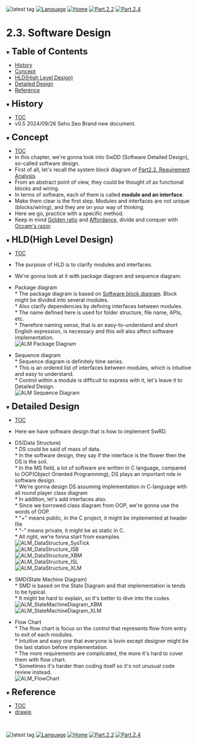 ![latest tag](https://img.shields.io/github/v/tag/gtuja/CSC_MS.svg?color=brightgreen)
[![Language](https://img.shields.io/badge/Language-%E6%97%A5%E6%9C%AC%E8%AA%9E-brightgreen)](https://github.com/gtuja/CSC_MS/blob/main/Part2/3.SoftwareDesign.md)
[![Home](https://img.shields.io/badge/Home-Readme-brightgreen)](https://github.com/gtuja/CSC_MS/blob/main/README_en.md)
[![Part.2.2](https://img.shields.io/badge/Prev-Part.2.2-brightgreen)](https://github.com/gtuja/CSC_MS/blob/main/Part2/2.RequirementAnalysis_en.md)
[![Part.2.4](https://img.shields.io/badge/Next-Part.2.4-brightgreen)](https://github.com/gtuja/CSC_MS/blob/main/Part2/4.SoftwareImplementation_en.md)

# 2.3. Software Design
<div id="toc"></div>
<details open>
<summary><font size="5"><b>Table of Contents</b></font></summary>

- [History](#history)
- [Concept](#Concept)
- [HLD(High Level Design)](#HLD)
- [Detailed Design](#Detailed_Design)
- [Reference](#Reference)

</details>

<div id="history"></div>
<details open>
<summary><font size="5"><b>History</b></font></summary> 

- [TOC](#toc)
- v0.5 2024/09/26 Seho.Seo Brand new document.

</details>

<div id="Concept"></div>
<details open>
<summary><font size="5"><b>Concept</b></font></summary>

- [TOC](#toc)
- In this chapter, we're gonna look into SwDD (Software Detailed Design), so-called software design.
- First of all, let's recall the system block diagram of [Part2.2. Requirement Analysis](https://github.com/gtuja/CSC_MS/blob/main/Part2/2.RequirementAnalysis.md#project_alm).
- From an abstract point of view, they could be thought of as functional blocks and wiring.
- In terms of software, each of them is called **module and an interface**.
- Make them clear is the first step. Modules and interfaces are not unique (blocks/wiring), and they are on your way of thinking.
- Here we go, practice with a specific method.
- Keep in mind [Golden ratio](https://en.m.wikipedia.org/wiki/Golden_ratio) and [Affordance](https://en.m.wikipedia.org/wiki/Affordance), divide and conquer with [Occam's razor](https://en.m.wikipedia.org/wiki/Occam%27s_razor). 

</details>

<div id="HLD"></div>
<details open>
<summary><font size="5"><b>HLD(High Level Design)</b></font></summary>

- [TOC](#toc)
- The purpose of HLD is to clarify modules and interfaces.
- We're gonna look at it with package diagram and sequence diagram.
- Package diagram<br>
\* The package diagram is based on [Software block diagram](https://github.com/gtuja/CSC_MS/blob/main/Resources/Part2/Part2_ALM_SoftwareBlockDiagram.drawio.png). Block might be divided into several modules. <br>
\* Also clarify dependencies by defining interfaces between modules. <br>
\* The name defined here is used for folder structure, file name, APIs, etc. <br>
\* Therefore naming sense, that is an easy-to-understand and short English expression, is necessary and this will also affect software implementation. <br>
![ALM Package Diagram](https://github.com/gtuja/CSC_MS/blob/main/Resources/Part2/Part2_ALM_PackageDiagram.drawio.png)<br>

- Sequence diagram<br>
\* Sequence diagram is definitely time series.<br>
\* This is an ordered list of interfaces between modules, which is intuitive and easy to understand. <br>
\* Control within a module is difficult to express with it, let's leave it to Detailed Design. <br>
![ALM Sequence Diagram](https://github.com/gtuja/CSC_MS/blob/main/Resources/Part2/Part2_ALM_SequenceDiagram.drawio.png)<br>

</details>

<div id="Detailed_Design"></div>
<details open>
<summary><font size="5"><b>Detailed Design</b></font></summary>

- [TOC](#toc)
- Here we have software design that is how to implement SwRD.
- DS(Data Structure)<br>
\* DS could be said of mass of data.<br>
\* In the software design, they say if the interface is the flower then the DS is the soil.<br>
\* In the MS field, a lot of software are written in C language, compared to OOP(Object Oriented Programming), DS plays an important role in software design.<br>
\* We're gonna design DS assuming implementation in C-language with all round player class diagram<br>
\* In addition, let's add interfaces also.<br>
\* Since we borrowed class diagram from OOP, we're gonna use the words of OOP.<br>
\* "+" means public, in the C project, it might be implemented at header file<br>
\* "-" means private, it might be as static in C.<br>
\* All right, we're fonna start from examples.<br>
![ALM_DataStructure_SysTick](https://github.com/gtuja/CSC_MS/blob/main/Resources/Part2/Part2_ALM_DataStructure_SysTick.drawio.png)<br>
![ALM_DataStructure_ISB](https://github.com/gtuja/CSC_MS/blob/main/Resources/Part2/Part2_ALM_DataStructure_ISB.drawio.png)<br>
![ALM_DataStructure_XBM](https://github.com/gtuja/CSC_MS/blob/main/Resources/Part2/Part2_ALM_DataStructure_XBM.drawio.png)<br>
![ALM_DataStructure_ISL](https://github.com/gtuja/CSC_MS/blob/main/Resources/Part2/Part2_ALM_DataStructure_ISL.drawio.png)<br>
![ALM_DataStructure_XLM](https://github.com/gtuja/CSC_MS/blob/main/Resources/Part2/Part2_ALM_DataStructure_XLM.drawio.png)<br>

- SMD(State Machine Diagram)<br>
\* SMD is based on the State Diagram and that implementation is tends to be typical.<br>
\* It might be hard to explain, so it's better to dive into the codes.<br>
![ALM_StateMachineDiagram_XBM](https://github.com/gtuja/CSC_MS/blob/main/Resources/Part2/Part2_ALM_StateMachineDiagram_XBM.drawio.png)<br>
![ALM_StateMachineDiagram_XLM](https://github.com/gtuja/CSC_MS/blob/main/Resources/Part2/Part2_ALM_StateMachineDiagram_XLM.drawio.png)<br>

- Flow Chart<br>
\* The flow chart is focus on the control that represents flow from entry to exit of each modules.<br>
\* Intuitive and easy one that everyone is lovin except designer might be the last station before implementation.<br>
\* The more requirements are complicated, the more it's hard to cover them with flow chart.<br>
\* Sometimes it's harder than coding itself so it's not unusual code review instead.<br>
![ALM_FlowChart](https://github.com/gtuja/CSC_MS/blob/main/Resources/Part2/Part2_ALM_FlowChart.drawio.png)<br>

</details>

<div id="Reference"></div>
<details open>
<summary><font size="5"><b>Reference</b></font></summary>

- [TOC](#toc)
- [drawio](https://www.drawio.com/doc/#get-started-with-diagramsnet)

</details>
<br>

![latest tag](https://img.shields.io/github/v/tag/gtuja/CSC_MS.svg?color=brightgreen)
[![Language](https://img.shields.io/badge/Language-%E6%97%A5%E6%9C%AC%E8%AA%9E-brightgreen)](https://github.com/gtuja/CSC_MS/blob/main/Part2/3.SoftwareDesign.md)
[![Home](https://img.shields.io/badge/Home-Readme-brightgreen)](https://github.com/gtuja/CSC_MS/blob/main/README_en.md)
[![Part.2.2](https://img.shields.io/badge/Prev-Part.2.2-brightgreen)](https://github.com/gtuja/CSC_MS/blob/main/Part2/2.RequirementAnalysis_en.md)
[![Part.2.4](https://img.shields.io/badge/Next-Part.2.4-brightgreen)](https://github.com/gtuja/CSC_MS/blob/main/Part2/4.SoftwareImplementation_en.md)

